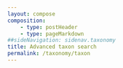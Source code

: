 ```yaml
---
layout: compose
composition:
    - type: postHeader
    - type: pageMarkdown
##sideNavigation: sidenav.taxonomy
title: Advanced taxon search
permalink: /taxonomy/taxon
---
```


<!--react and gbif component-->
<script src="https://unpkg.com/react@16/umd/react.production.min.js"></script>
<script src="https://unpkg.com/react-dom@16/umd/react-dom.production.min.js"></script>

<script src="https://cdn.jsdelivr.net/gh/CatalogueOfLife/portal-components@{{site.col.version}}/umd/col-browser.min.js" ></script>

<div id="taxon"></div>
<div id="gbifTaxonLinks"></div>

<script>
'use strict';
const e = React.createElement;
class Taxon extends React.Component {

    render() {

      return e(
        ColBrowser.Taxon,
        { 
          catalogueKey: '{{site.col.catalogueKey}}',
          pathToTree: '/taxonomy/browse',
          pathToSearch: '/taxonomy/search',
          pathToTaxon: '/taxonomy/taxon/',
          pathToDataset: '/sourcedatasets/',
          pageTitleTemplate: 'Gelechiidae | __taxon__',
          citation: 'top'
        }
      );
    }
  }

const domContainer = document.querySelector('#taxon');
ReactDOM.render(e(Taxon), domContainer);
</script>

<script>
  const taxonUrl = `//api.gbif.org/v1/species?datasetKey={{site.col.gbifDatasetKey}}&sourceId=${ location.pathname.substr(location.pathname.lastIndexOf('/') + 1)}`;
  fetch(taxonUrl)
      .then(function (response) {
        return response.json();
      })
      .then(function (jsonResponse) {
        console.log(jsonResponse);
        if (jsonResponse.results[0] && jsonResponse.results[0].nubKey) {
          var el = document.getElementById('gbifTaxonLinks');
          var link = `../../data?taxonKey=${jsonResponse.results[0].nubKey}`;
          el.innerHTML = `<a class="button is-primary" href="${link}">{{site.data.translations.searchOccurrences.en}}</a>`;
        }
      })
      .catch(function(err) {

      });
</script>